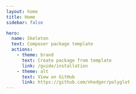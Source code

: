 ```yaml
---
layout: home
title: Home
sidebar: false

hero:
  name: Skeleton
  text: Composer package template
  actions:
    - theme: brand
      text: Create package from template
      link: /guide/installation
    - theme: alt
      text: View on GitHub
      link: https://github.com/nhedger/polyglot
---
```

